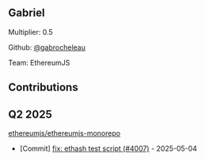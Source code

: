 
## Gabriel
Multiplier: 0.5

Github: [@gabrocheleau](https://github.com/gabrocheleau)

Team: EthereumJS

## Contributions

## Q2 2025

[ethereumjs/ethereumjs-monorepo](https://github.com/ethereumjs/ethereumjs-monorepo)
* [Commit] [fix: ethash test script (#4007)](https://github.com/ethereumjs/ethereumjs-monorepo/commit/aba2ffc7c1a048d4d866b06ca38bfbe3122ac9b1) - 2025-05-04
